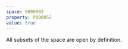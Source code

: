 ```yaml
---
space: S000002
property: P000052
value: true
---
```


All subsets of the space are open by definition.
